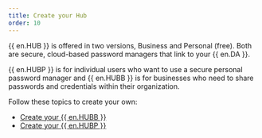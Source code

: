 ```yaml
---
title: Create your Hub
order: 10
---
```

{{ en.HUB }} is offered in two versions, Business and Personal (free). Both are secure, cloud-based password managers that link to your {{ en.DA }}.  

{{ en.HUBP }} is for individual users who want to use a secure personal password manager and {{ en.HUBB }} is for businesses who need to share passwords and credentials within their organization.  

Follow these topics to create your own:  

* [Create your {{ en.HUBB }}](/hub/getting-started/create-hub/hub-business/)  
* [Create your {{ en.HUBP }}](/hub/getting-started/create-hub/hub-personal/)  
